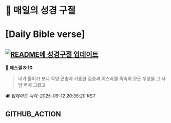 # 🙏 매일의 성경 구절
# [Daily Bible verse]
## [![README에 성경구절 업데이트](https://github.com/DONGSUKA/first_test/actions/workflows/update-readme-bible.yml/badge.svg)](https://github.com/DONGSUKA/first_test/actions/workflows/update-readme-bible.yml)
<!-- START_BIBLE_VERSE -->
📖 **에스겔 8:10**
> 내가 들어가 보니 각양 곤충과 가증한 짐승과 이스라엘 족속의 모든 우상을 그 사방 벽에 그렸고

🕊️ _업데이트 시각: 2025-09-12 20:35:20 KST_
  <!-- END_BIBLE_VERSE -->
## GITHUB_ACTION
